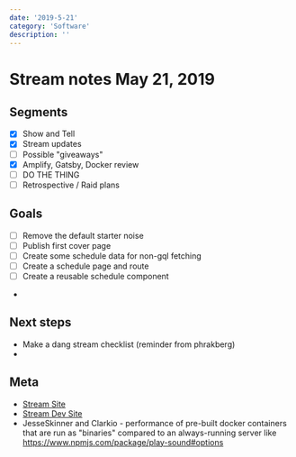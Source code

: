 ```yaml
---
date: '2019-5-21'
category: 'Software'
description: ''
---
```


# Stream notes May 21, 2019

## Segments

- [x] Show and Tell
- [x] Stream updates
- [ ] Possible "giveaways"
- [x] Amplify, Gatsby, Docker review
- [ ] DO THE THING
- [ ] Retrospective / Raid plans

## Goals

- [ ] Remove the default starter noise
- [ ] Publish first cover page
- [ ] Create some schedule data for non-gql fetching
- [ ] Create a schedule page and route
- [ ] Create a reusable schedule component
-

## Next steps

- Make a dang stream checklist (reminder from phrakberg)
-

## Meta

- [Stream Site](https://roberttables.com)
- [Stream Dev Site](https://dev.roberttables.com)
- JesseSkinner and Clarkio - performance of pre-built docker containers that are run as "binaries" compared to an always-running server like https://www.npmjs.com/package/play-sound#options
